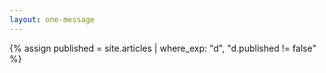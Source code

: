 ```yaml
---
layout: one-message
---
```


{% assign published = site.articles | where_exp: "d", "d.published != false" %}

